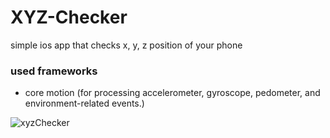 # XYZ-Checker
simple ios app that checks x, y, z position of your phone

### used frameworks
- core motion (for processing accelerometer, gyroscope, pedometer, and environment-related events.)

![xyzChecker](https://user-images.githubusercontent.com/35421421/60458111-b6e54c80-9c78-11e9-985a-edc0c83c4205.gif)
